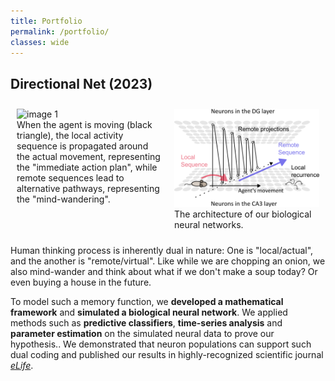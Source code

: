 ```yaml
---
title: Portfolio
permalink: /portfolio/
classes: wide
---
```



## Directional Net (2023)
<!--
#TODO: Reduce the Gif's caption length by indicating the "Online"/"Remote" directly in the animation.
#TODO: Remove "Nth theta cycle".
-->

<style>
.container {
    display: flex;
    justify-content: space-around;
    align-items: flex-start; /* Ensures alignment at the top even if one is taller */
}

img {
    width: 100%;
    height: auto; /* Maintains aspect ratio */
}

figcaption {
    text-align: left; /* Aligns caption text to the left */
}
</style>

<div class="container">
    <figure style="width: 400px; margin: 10px;">
        <img src="/assets/images/dirnet_animation.gif" alt='image 1' />
        <figcaption>When the agent is moving (black triangle), the local activity sequence is propagated around the actual movement, representing the "immediate action plan", while remote sequences lead to alternative pathways, representing the "mind-wandering".</figcaption>
    </figure>
    <figure style="width: 400px; margin: 10px;">
        <img src="/assets/images/dirnet_model.png" alt='image 2' />
        <figcaption>The architecture of our biological neural networks.</figcaption>
    </figure>
</div>


Human thinking process is inherently dual in nature: One is "local/actual", and the another is "remote/virtual". Like while we are chopping an onion, we also mind-wander and think about what if we don't make a soup today? Or even buying a house in the future.

To model such a memory function, we **developed a mathematical framework** and **simulated a biological neural network**. We applied methods such as **predictive classifiers**, **time-series analysis** and **parameter estimation** on the simulated neural data to prove our hypothesis.. We demonstrated that neuron populations can support such dual coding and published our results in highly-recognized scientific journal [*eLife*](https://elifesciences.org/articles/86837).





